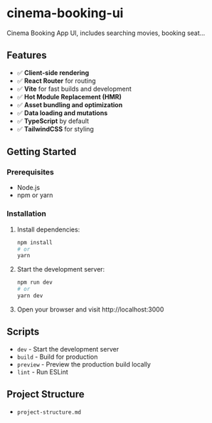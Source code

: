 # cinema-booking-ui
Cinema Booking App UI, includes searching movies, booking seat...

## Features

- ✅ **Client-side rendering**
- ✅ **React Router** for routing
- ✅ **Vite** for fast builds and development
- ✅ **Hot Module Replacement (HMR)**
- ✅ **Asset bundling and optimization**
- ✅ **Data loading and mutations**
- ✅ **TypeScript** by default
- ✅ **TailwindCSS** for styling

## Getting Started

### Prerequisites

- Node.js
- npm or yarn

### Installation

1. Install dependencies:
   ```bash
   npm install
   # or
   yarn
   ```

2. Start the development server:
   ```bash
   npm run dev
   # or
   yarn dev
   ```

3. Open your browser and visit http://localhost:3000

## Scripts

- `dev` - Start the development server
- `build` - Build for production
- `preview` - Preview the production build locally
- `lint` - Run ESLint

## Project Structure

- `project-structure.md`
